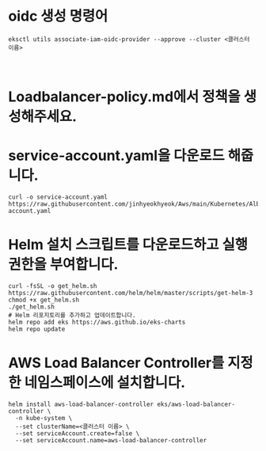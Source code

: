 # oidc 생성 명령어
```
eksctl utils associate-iam-oidc-provider --approve --cluster <클러스터 이름>
```
<br>

# Loadbalancer-policy.md에서 정책을 생성해주세요.         



# service-account.yaml을 다운로드 해줍니다.
```
curl -o service-account.yaml https://raw.githubusercontent.com/jinhyeokhyeok/Aws/main/Kubernetes/Alb_controller/service-account.yaml
```


# Helm 설치 스크립트를 다운로드하고 실행 권한을 부여합니다.
```
curl -fsSL -o get_helm.sh https://raw.githubusercontent.com/helm/helm/master/scripts/get-helm-3
chmod +x get_helm.sh
./get_helm.sh
# Helm 리포지토리를 추가하고 업데이트합니다.
helm repo add eks https://aws.github.io/eks-charts
helm repo update
```


# AWS Load Balancer Controller를 지정한 네임스페이스에 설치합니다.
```
helm install aws-load-balancer-controller eks/aws-load-balancer-controller \
  -n kube-system \
  --set clusterName=<클러스터 이름> \
  --set serviceAccount.create=false \
  --set serviceAccount.name=aws-load-balancer-controller
```
